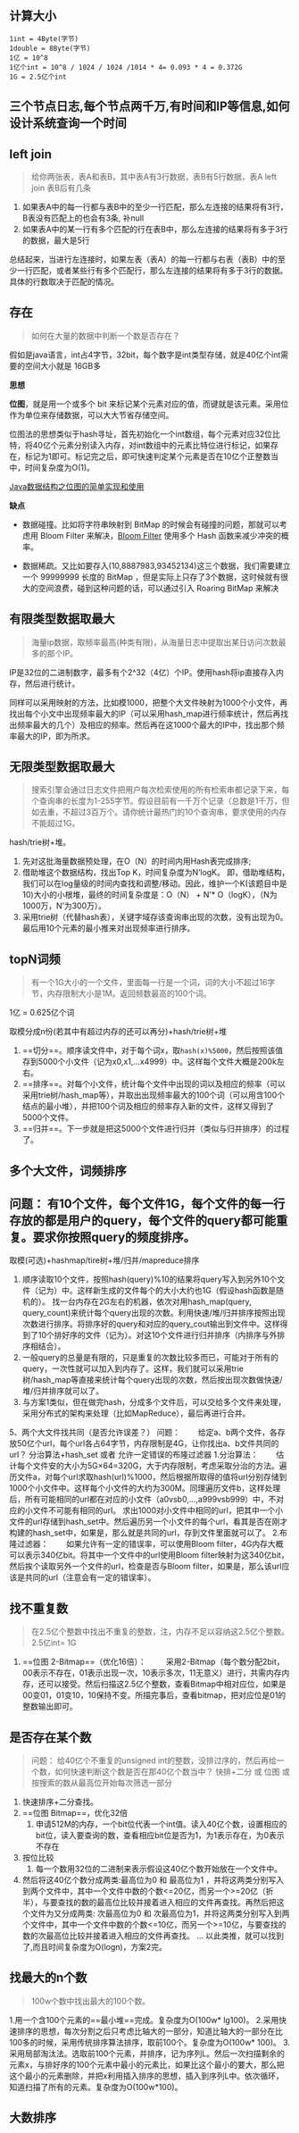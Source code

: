 
## 计算大小


```
1int = 4Byte(字节)
1double = 8Byte(字节)
1亿 = 10^8
1亿个int = 10^8 / 1024 / 1024 /1014 * 4= 0.093 * 4 = 0.372G
1G = 2.5亿个int
```

## 三个节点日志,每个节点两千万,有时间和IP等信息,如何设计系统查询一个时间

## left join

> 给你两张表，表A和表B，其中表A有3行数据，表B有5行数据，表A left join 表B后有几条

1. 如果表A中的每一行都与表B中的至少一行匹配，那么左连接的结果将有3行，B表没有匹配上的也会有3条, 补null
2. 如果表A中的某一行有多个匹配的行在表B中，那么左连接的结果将有多于3行的数据，最大是5行

总结起来，当进行左连接时，如果左表（表A）的每一行都与右表（表B）中的至少一行匹配，或者某些行有多个匹配行，那么左连接的结果将有多于3行的数据。具体的行数取决于匹配的情况。

## 存在

> 如何在大量的数据中判断一个数是否存在？

假如是java语言，int占4字节，32bit，每个数字是int类型存储，就是40亿个int需要的空间大小就是 16GB多

**思想**

**位图**，就是用一个或多个 bit 来标记某个元素对应的值，而键就是该元素。采用位作为单位来存储数据，可以大大节省存储空间。

位图法的思想类似于hash寻址，首先初始化一个int数组，每个元素对应32位比特，将40亿个元素分别读入内存，对int数组中的元素比特位进行标记，如果存在，标记为1即可。标记完之后，即可快速判定某个元素是否在10亿个正整数当中，时间复杂度为O(1)。

[Java数据结构之位图的简单实现和使用](https://www.jb51.net/article/283310.htm)

**缺点**

- 数据碰撞。比如将字符串映射到 BitMap 的时候会有碰撞的问题，那就可以考虑用 Bloom Filter 来解决，[Bloom Filter](https://my.oschina.net/freelili/blog/3001045) 使用多个 Hash 函数来减少冲突的概率。

- 数据稀疏。又比如要存入(10,8887983,93452134)这三个数据，我们需要建立一个 99999999 长度的 BitMap ，但是实际上只存了3个数据，这时候就有很大的空间浪费，碰到这种问题的话，可以通过引入 Roaring BitMap 来解决

## 有限类型数据取最大

> 海量ip数据，取频率最高(种类有限)，从海量日志中提取出某日访问次数最多的那个IP。

IP是32位的二进制数字，最多有个2^32（4亿）个IP。使用hash将ip直接存入内存，然后进行统计。

同样可以采用映射的方法，比如模1000，把整个大文件映射为1000个小文件，再找出每个小文中出现频率最大的IP（可以采用hash_map进行频率统计，然后再找出频率最大的几个）及相应的频率。然后再在这1000个最大的IP中，找出那个频率最大的IP，即为所求。

## 无限类型数据取最大

>
> 搜索引擎会通过日志文件把用户每次检索使用的所有检索串都记录下来，每个查询串的长度为1-255字节。假设目前有一千万个记录（总数是1千万，但如去重，不超过3百万个。请你统计最热门的10个查询串，要求使用的内存不能超过1G。

hash/trie树+堆。
1. 先对这批海量数据预处理，在O（N）的时间内用Hash表完成排序;
2. 借助堆这个数据结构，找出Top K，时间复杂度为N‘logK。 即，借助堆结构，我们可以在log量级的时间内查找和调整/移动。因此，维护一个K(该题目中是10)大小的小根堆，最终的时间复杂度是：O（N） + N’* O（logK），（N为1000万，N’为300万）。
2. 采用trie树（代替hash表），关键字域存该查询串出现的次数，没有出现为0。最后用10个元素的最小推来对出现频率进行排序。

## topN词频

> 有一个1G大小的一个文件，里面每一行是一个词，词的大小不超过16字节，内存限制大小是1M。返回频数最高的100个词。

1亿 = 0.625亿个词

取模分成n份(若其中有超过内存的还可以再分)+hash/trie树+堆

1. ==切分==。顺序读文件中，对于每个词x，取`hash(x)%5000`，然后按照该值存到5000个小文件（记为x0,x1,…x4999）中。这样每个文件大概是200k左右。
2. ==排序==。对每个小文件，统计每个文件中出现的词以及相应的频率（可以采用trie树/hash_map等），并取出出现频率最大的100个词（可以用含100个结点的最小堆），并把100个词及相应的频率存入新的文件，这样又得到了5000个文件。
3. ==归并==。下一步就是把这5000个文件进行归并（类似与归并排序）的过程了。

## 多个大文件，词频排序

## 问题： 有10个文件，每个文件1G，每个文件的每一行存放的都是用户的query，每个文件的query都可能重复。要求你按照query的频度排序。

取模(可选)+hashmap/tire树+堆/归并/mapreduce排序

1. 顺序读取10个文件，按照hash(query)%10的结果将query写入到另外10个文件（记为）中。这样新生成的文件每个的大小大约也1G（假设hash函数是随机的）。 找一台内存在2G左右的机器，依次对用hash_map(query, query_count)来统计每个query出现的次数。利用快速/堆/归并排序按照出现次数进行排序。将排序好的query和对应的query_cout输出到文件中。这样得到了10个排好序的文件（记为）。对这10个文件进行归并排序（内排序与外排序相结合）。
2. 一般query的总量是有限的，只是重复的次数比较多而已，可能对于所有的query，一次性就可以加入到内存了。这样，我们就可以采用trie树/hash_map等直接来统计每个query出现的次数，然后按出现次数做快速/堆/归并排序就可以了。
3. 与方案1类似，但在做完hash，分成多个文件后，可以交给多个文件来处理，采用分布式的架构来处理（比如MapReduce），最后再进行合并。

5、两个大文件找共同（是否允许误差？）
问题：
　　给定a、b两个文件，各存放50亿个url，每个url各占64字节，内存限制是4G，让你找出a、b文件共同的url？
分治算法+hash_set 或者 允许一定错误的布隆过滤器
1.分治算法：
　　估计每个文件安的大小为5G×64=320G，大于内存限制，考虑采取分治的方法。遍历文件a，对每个url求取hash(url)%1000，然后根据所取得的值将url分别存储到1000个小文件中。这样每个小文件的大约为300M。同理遍历文件b，这样处理后，所有可能相同的url都在对应的小文件（a0vsb0,…,a999vsb999）中，不对应的小文件不可能有相同的url。 求出1000对小文件中相同的url，把其中一个小文件的url存储到hash_set中。然后遍历另一个小文件的每个url，看其是否在刚才构建的hash_set中，如果是，那么就是共同的url，存到文件里面就可以了。
2.布隆过滤器：
　　如果允许有一定的错误率，可以使用Bloom filter，4G内存大概可以表示340亿bit。将其中一个文件中的url使用Bloom filter映射为这340亿bit，然后挨个读取另外一个文件的url，检查是否与Bloom filter，如果是，那么该url应该是共同的url（注意会有一定的错误率）。

## 找不重复数

> 在2.5亿个整数中找出不重复的整数，注，内存不足以容纳这2.5亿个整数。2.5亿int= 1G

1. ==位图 2-Bitmap==（优化16倍）：
　　 采用2-Bitmap（每个数分配2bit，00表示不存在，01表示出现一次，10表示多次，11无意义）进行，共需内存内存，还可以接受。然后扫描这2.5亿个整数，查看Bitmap中相对应位，如果是00变01，01变10，10保持不变。所描完事后，查看bitmap，把对应位是01的整数输出即可。

## 是否存在某个数

> 问题： 给40亿个不重复的unsigned int的整数，没排过序的，然后再给一个数，如何快速判断这个数是否在那40亿个数当中？
> 快排+二分 或 位图 或 按搜索的数从最高位开始每次筛选一部分

1. 快速排序+二分查找。
2. ==位图 Bitmap==，优化32倍
   1. 申请512M的内存，一个bit位代表一个int值。读入40亿个数，设置相应的bit位，读入要查询的数，查看相应bit位是否为1，为1表示存在，为0表示不存在
3. 按位比较
   1. 每一个数用32位的二进制来表示假设这40亿个数开始放在一个文件中。
4. 然后将这40亿个数分成两类:最高位为0 和 最高位为1 ，并将这两类分别写入到两个文件中，其中一个文件中数的个数<=20亿，而另一个>=20亿（折半），与要查找的数的最高位比较并接着进入相应的文件再查找。再然后把这个文件为又分成两类: 次最高位为0 和 次最高位为1，并将这两类分别写入到两个文件中，其中一个文件中数的个数<=10亿，而另一个>=10亿，与要查找的数的次最高位比较并接着进入相应的文件再查找。 … 以此类推，就可以找到了,而且时间复杂度为O(logn)，方案2完。

## 找最大的n个数

>  100w个数中找出最大的100个数。

1.用一个含100个元素的==最小堆==完成。复杂度为O(100w* lg100)。
2.采用快速排序的思想，每次分割之后只考虑比轴大的一部分，知道比轴大的一部分在比100多的时候，采用传统排序算法排序，取前100个。复杂度为O(100w* 100)。
3.采用局部淘汰法。选取前100个元素，并排序，记为序列L。然后一次扫描剩余的元素x，与排好序的100个元素中最小的元素比，如果比这个最小的要大，那么把这个最小的元素删除，并把x利用插入排序的思想，插入到序列L中。依次循环，知道扫描了所有的元素。复杂度为O(100w*100)。


## 大数排序
